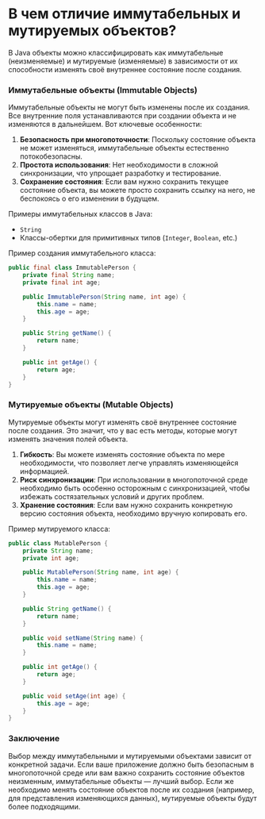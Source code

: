 # В чем отличие иммутабельных и мутируемых объектов?

В Java объекты можно классифицировать как иммутабельные (неизменяемые) и мутируемые (изменяемые) в зависимости от их способности изменять своё внутреннее состояние после создания. 

### Иммутабельные объекты (Immutable Objects)
Иммутабельные объекты не могут быть изменены после их создания. Все внутренние поля устанавливаются при создании объекта и не изменяются в дальнейшем. Вот ключевые особенности:

1. **Безопасность при многопоточности**: Поскольку состояние объекта не может изменяться, иммутабельные объекты естественно потокобезопасны.
2. **Простота использования**: Нет необходимости в сложной синхронизации, что упрощает разработку и тестирование.
3. **Сохранение состояния**: Если вам нужно сохранить текущее состояние объекта, вы можете просто сохранить ссылку на него, не беспокоясь о его изменении в будущем.

Примеры иммутабельных классов в Java:
- `String`
- Классы-обертки для примитивных типов (`Integer`, `Boolean`, etc.)

Пример создания иммутабельного класса:
```java
public final class ImmutablePerson {
    private final String name;
    private final int age;

    public ImmutablePerson(String name, int age) {
        this.name = name;
        this.age = age;
    }

    public String getName() {
        return name;
    }

    public int getAge() {
        return age;
    }
}
```

### Мутируемые объекты (Mutable Objects)
Мутируемые объекты могут изменять своё внутреннее состояние после создания. Это значит, что у вас есть методы, которые могут изменять значения полей объекта.

1. **Гибкость**: Вы можете изменять состояние объекта по мере необходимости, что позволяет легче управлять изменяющейся информацией.
2. **Риск синхронизации**: При использовании в многопоточной среде необходимо быть особенно осторожным с синхронизацией, чтобы избежать состязательных условий и других проблем.
3. **Хранение состояния**: Если вам нужно сохранить конкретную версию состояния объекта, необходимо вручную копировать его.

Пример мутируемого класса:
```java
public class MutablePerson {
    private String name;
    private int age;

    public MutablePerson(String name, int age) {
        this.name = name;
        this.age = age;
    }

    public String getName() {
        return name;
    }

    public void setName(String name) {
        this.name = name;
    }

    public int getAge() {
        return age;
    }

    public void setAge(int age) {
        this.age = age;
    }
}
```

### Заключение

Выбор между иммутабельными и мутируемыми объектами зависит от конкретной задачи. Если ваше приложение должно быть безопасным в многопоточной среде или вам важно сохранить состояние объектов неизменным, иммутабельные объекты — лучший выбор. Если же необходимо менять состояние объектов после их создания (например, для представления изменяющихся данных), мутируемые объекты будут более подходящими.